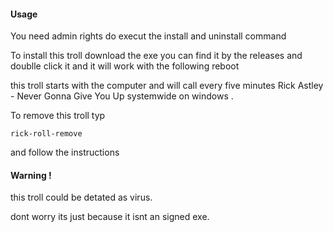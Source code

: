 #### **Usage**

You need admin rights do execut the install and uninstall command

To install this troll download the exe you can find it by the releases and doublle click it and it will work with the following reboot

this troll starts with the computer and will call every five minutes Rick Astley - Never Gonna Give You Up systemwide on windows .

To remove this troll typ

```
rick-roll-remove  
```

and follow the instructions

#### Warning !

this troll could be detated as virus.

dont worry its just because it isnt an signed exe.
